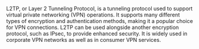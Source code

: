 L2TP, or Layer 2 Tunneling Protocol, is a tunneling protocol used to support virtual private networking (VPN) operations. It supports many different types of encryption and authentication methods, making it a popular choice for VPN connections. L2TP can be used alongside another encryption protocol, such as IPsec, to provide enhanced security. It is widely used in corporate VPN networks as well as in consumer VPN services.
